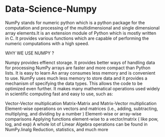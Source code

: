 # Data-Science-Numpy
NumPy stands for numeric python which is a python package for the computation and processing of the multidimensional and single dimensional array elements.It is an extension module of Python which is mostly written in C. It provides various functions which are capable of performing the numeric computations with a high speed.


WHY WE USE NUMPY ?


Numpy provides effienct storage.
It provides better ways of handling data for processing
NumPy arrays are faster and more compact than Python lists.
It is easy to learn 
An array consumes less memory and is convenient to use. 
NumPy uses much less memory to store data and it provides a mechanism of specifying the data types. This allows the code to be optimized even further.
It makes many mathematical operations used widely in scientific computing fast and easy to use, such as:

  Vector-Vector multiplication
  Matrix-Matrix and Matrix-Vector multiplication 
  Element-wise operations on vectors and matrices (i.e., adding, subtracting, multiplying, and dividing by a number )
  Element-wise or array-wise comparisons
  Applying functions element-wise to a vector/matrix ( like pow, log, and exp)
  A whole lot of Linear Algebra operations can be found in NumPy.linalg
  Reduction, statistics, and much more
